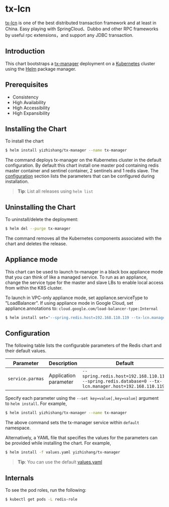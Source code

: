 # tx-lcn

[tx-lcn](http://www.txlcn.org/) is one of the best distributed transaction framework and at least in China. Easy playing with SpringCloud、Dubbo and other RPC frameworks by useful rpc extensions，and support any JDBC transaction.

## Introduction

This chart bootstraps a [tx-manager](https://github.com/yizhishang/tx-lcn) deployment on a [Kubernetes](http://kubernetes.io) cluster using the [Helm](https://helm.sh) package manager.

## Prerequisites

- Consistency
- High Availability
- High Accessibility
- High Expansibility

## Installing the Chart

To install the chart

```bash
$ helm install yizhishang/tx-manager --name tx-manager
```

The command deploys tx-manager on the Kubernetes cluster in the default configuration. By default this chart install one master pod containing redis master container and sentinel container, 2 sentinels and 1 redis slave. The [configuration](#configuration) section lists the parameters that can be configured during installation.

> **Tip**: List all releases using `helm list`

## Uninstalling the Chart

To uninstall/delete the deployment:

```bash
$ helm del --purge tx-manager
```

The command removes all the Kubernetes components associated with the chart and deletes the release.

## Appliance mode

This chart can be used to launch tx-manager in a black box appliance mode that you can think of like a managed service. To run as an appliance, change the service type for the master and slave LBs to enable local access from within the K8S cluster.

To launch in VPC-only appliance mode, set appliance.serviceType to "LoadBalancer". If using appliance mode in Google Cloud, set appliance.annotations to:
`cloud.google.com/load-balancer-type:Internal`

```bash
$ helm install set="--spring.redis.host=192.168.110.119 --tx-lcn.manager.host=192.168.110.119" yizhishang/tx-manager
```

## Configuration

The following table lists the configurable parameters of the Redis chart and their default values.

| Parameter                        | Description                                                                                                                  | Default                                                                                                       |
| -------------------------------- | ---------------------------------------------------------------------------------------------------------------------------- | ------------------------------------------------------------------------------------------------------------- |
| `service.parmas`                 | Application parameter                                                                                                        | `--spring.redis.host=192.168.110.119 --spring.redis.database=0 --tx-lcn.manager.host=192.168.110.119`         |

Specify each parameter using the `--set key=value[,key=value]` argument to `helm install`. For example,

```bash
$ helm install yizhishang/tx-manager --name tx-manager
```

The above command sets the tx-manager service within  `default` namespace.

Alternatively, a YAML file that specifies the values for the parameters can be provided while installing the chart. For example,

```bash
$ helm install -f values.yaml yizhishang/tx-manager
```

> **Tip**: You can use the default [values.yaml](values.yaml)

## Internals
To see the pod roles, run the following:

```bash
$ kubectl get pods -L redis-role
```

